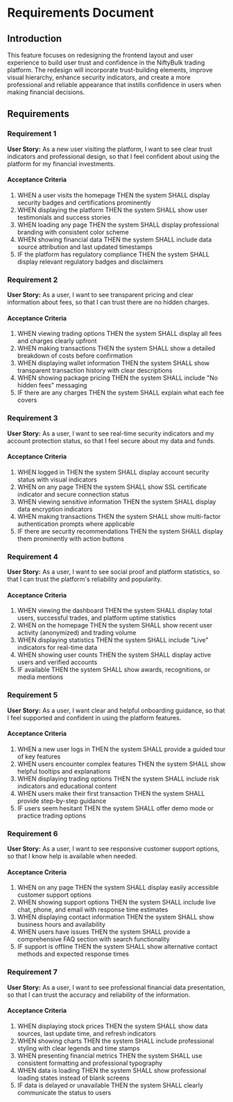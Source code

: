 # Requirements Document

## Introduction

This feature focuses on redesigning the frontend layout and user experience to build user trust and confidence in the NiftyBulk trading platform. The redesign will incorporate trust-building elements, improve visual hierarchy, enhance security indicators, and create a more professional and reliable appearance that instills confidence in users when making financial decisions.

## Requirements

### Requirement 1

**User Story:** As a new user visiting the platform, I want to see clear trust indicators and professional design, so that I feel confident about using the platform for my financial investments.

#### Acceptance Criteria

1. WHEN a user visits the homepage THEN the system SHALL display security badges and certifications prominently
2. WHEN displaying the platform THEN the system SHALL show user testimonials and success stories
3. WHEN loading any page THEN the system SHALL display professional branding with consistent color scheme
4. WHEN showing financial data THEN the system SHALL include data source attribution and last updated timestamps
5. IF the platform has regulatory compliance THEN the system SHALL display relevant regulatory badges and disclaimers

### Requirement 2

**User Story:** As a user, I want to see transparent pricing and clear information about fees, so that I can trust there are no hidden charges.

#### Acceptance Criteria

1. WHEN viewing trading options THEN the system SHALL display all fees and charges clearly upfront
2. WHEN making transactions THEN the system SHALL show a detailed breakdown of costs before confirmation
3. WHEN displaying wallet information THEN the system SHALL show transparent transaction history with clear descriptions
4. WHEN showing package pricing THEN the system SHALL include "No hidden fees" messaging
5. IF there are any charges THEN the system SHALL explain what each fee covers

### Requirement 3

**User Story:** As a user, I want to see real-time security indicators and my account protection status, so that I feel secure about my data and funds.

#### Acceptance Criteria

1. WHEN logged in THEN the system SHALL display account security status with visual indicators
2. WHEN on any page THEN the system SHALL show SSL certificate indicator and secure connection status
3. WHEN viewing sensitive information THEN the system SHALL display data encryption indicators
4. WHEN making transactions THEN the system SHALL show multi-factor authentication prompts where applicable
5. IF there are security recommendations THEN the system SHALL display them prominently with action buttons

### Requirement 4

**User Story:** As a user, I want to see social proof and platform statistics, so that I can trust the platform's reliability and popularity.

#### Acceptance Criteria

1. WHEN viewing the dashboard THEN the system SHALL display total users, successful trades, and platform uptime statistics
2. WHEN on the homepage THEN the system SHALL show recent user activity (anonymized) and trading volume
3. WHEN displaying statistics THEN the system SHALL include "Live" indicators for real-time data
4. WHEN showing user counts THEN the system SHALL display active users and verified accounts
5. IF available THEN the system SHALL show awards, recognitions, or media mentions

### Requirement 5

**User Story:** As a user, I want clear and helpful onboarding guidance, so that I feel supported and confident in using the platform features.

#### Acceptance Criteria

1. WHEN a new user logs in THEN the system SHALL provide a guided tour of key features
2. WHEN users encounter complex features THEN the system SHALL show helpful tooltips and explanations
3. WHEN displaying trading options THEN the system SHALL include risk indicators and educational content
4. WHEN users make their first transaction THEN the system SHALL provide step-by-step guidance
5. IF users seem hesitant THEN the system SHALL offer demo mode or practice trading options

### Requirement 6

**User Story:** As a user, I want to see responsive customer support options, so that I know help is available when needed.

#### Acceptance Criteria

1. WHEN on any page THEN the system SHALL display easily accessible customer support options
2. WHEN showing support options THEN the system SHALL include live chat, phone, and email with response time estimates
3. WHEN displaying contact information THEN the system SHALL show business hours and availability
4. WHEN users have issues THEN the system SHALL provide a comprehensive FAQ section with search functionality
5. IF support is offline THEN the system SHALL show alternative contact methods and expected response times

### Requirement 7

**User Story:** As a user, I want to see professional financial data presentation, so that I can trust the accuracy and reliability of the information.

#### Acceptance Criteria

1. WHEN displaying stock prices THEN the system SHALL show data sources, last update time, and refresh indicators
2. WHEN showing charts THEN the system SHALL include professional styling with clear legends and time stamps
3. WHEN presenting financial metrics THEN the system SHALL use consistent formatting and professional typography
4. WHEN data is loading THEN the system SHALL show professional loading states instead of blank screens
5. IF data is delayed or unavailable THEN the system SHALL clearly communicate the status to users